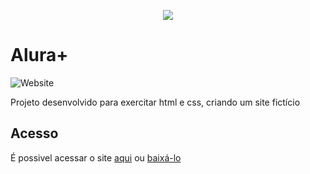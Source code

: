 <p align="center">
<img src="https://i.imgur.com/VBJRTWK.png alt="Alura Plus">
</p>
<h1>Alura+</h1>
                                                          
![Website](https://img.shields.io/website?color=a&down_color=lightgrey&down_message=offline&label=STATUS&style=flat-square&up_color=green&up_message=EM%20DESENVOLVIMENTO&url=https%3A%2F%2Fshields.io)
                                                                                   
Projeto desenvolvido para exercitar html e css, criando um site fictício

## Acesso
É possivel acessar o site <a href="https://alura-plus-1u80gt13k-lucaslkj.vercel.app/">aqui</a>
ou <a href="https://github.com/Lucas-Henrique-Barbosa/AluraPlus/archive/refs/heads/main.zip">baixá-lo</a>
